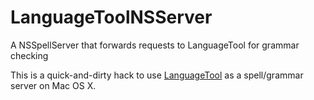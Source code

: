 LanguageToolNSServer
====================

A NSSpellServer that forwards requests to LanguageTool for grammar checking


This is a quick-and-dirty hack to use [LanguageTool](https://www.languagetool.org/) as a spell/grammar server on Mac OS X.
